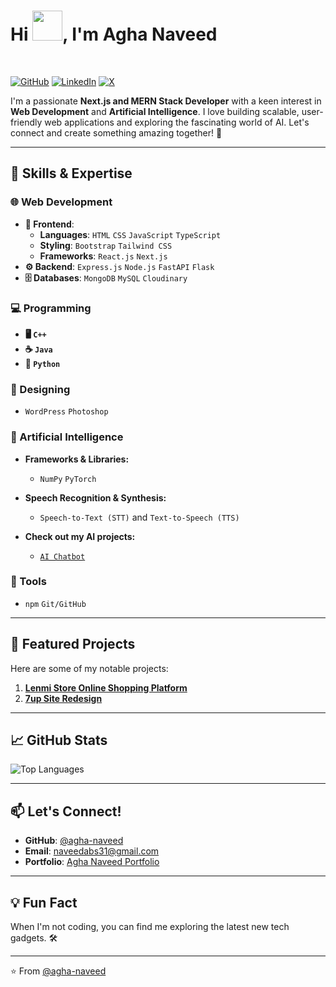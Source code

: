 <h1>
 Hi
 <img src="https://media.tenor.com/0WkmuOC_W00AAAAi/waving-pikachu.gif" width="48px" />, I'm Agha Naveed
</h1>
<br />

[![GitHub](https://img.shields.io/badge/GitHub-@agha--naveed-181717?style=flat&logo=github)](https://github.com/agha-naveed)
[![LinkedIn](https://img.shields.io/badge/LinkedIn-Syed%20Naveed%20Abbas-blue?style=flat&logo=linkedin)](https://www.linkedin.com/in/agha-naveed/)
[![X](https://img.shields.io/badge/X-Agha%20Naveed-1DA1F2?style=flat&logo=twitter)](https://x.com/naveed_kazmi31)

I'm a passionate **Next.js and MERN Stack Developer** with a keen interest in **Web Development** and **Artificial Intelligence**. I love building scalable, user-friendly web applications and exploring the fascinating world of AI. Let's connect and create something amazing together! 🚀

---

## 🚀 Skills & Expertise

### **🌐 Web Development**
- **🎨 Frontend**:
  - **Languages**: `HTML` `CSS` `JavaScript` `TypeScript`
  - **Styling**: `Bootstrap` `Tailwind CSS`
  - **Frameworks**: `React.js` `Next.js`
- **⚙️ Backend**: `Express.js` `Node.js` `FastAPI` `Flask`
- **🗄️ Databases**: `MongoDB` `MySQL` `Cloudinary`

### **💻 Programming**
- **🖥️ `C++`**
- **☕ `Java`**
- **🐍 `Python`**

### **🎨 Designing**
- `WordPress` `Photoshop`

### **🤖 Artificial Intelligence**
- **Frameworks & Libraries:**
   - `NumPy` `PyTorch`
- **Speech Recognition & Synthesis:**
   - `Speech-to-Text (STT)` and `Text-to-Speech (TTS)`

- **Check out my AI projects:**
   - [`AI Chatbot`](https://agha-ai.vercel.app)

### **🔧 Tools**
- `npm` `Git/GitHub`

---

## 🌟 Featured Projects

Here are some of my notable projects:

1. **[Lenmi Store Online Shopping Platform](https://lenmi-store.vercel.app)**
2. **[7up Site Redesign](https://7up-site-redesign.vercel.app)**
---

## 📈 GitHub Stats
![Top Languages](https://github-readme-stats.vercel.app/api/top-langs/?username=agha-naveed&layout=compact&theme=radical)

---

## 📫 Let's Connect!

- **GitHub**: [@agha-naveed](https://github.com/agha-naveed)
- **Email**: [naveedabs31@gmail.com](mailto:naveedabs31@gmail.com)
- **Portfolio**: [Agha Naveed Portfolio](https://aghanaveed.vercel.app)

---

## 💡 Fun Fact

When I'm not coding, you can find me exploring the latest new tech gadgets. 🛠️

---

⭐️ From [@agha-naveed](https://github.com/agha-naveed)

